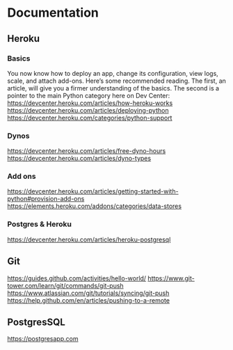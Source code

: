 # Documentation 

## Heroku

### Basics
You now know how to deploy an app, change its configuration, view logs, scale, and attach add-ons.
Here’s some recommended reading. The first, an article, will give you a firmer understanding of the basics. The second is a pointer to the main Python category here on Dev Center:
https://devcenter.heroku.com/articles/how-heroku-works
https://devcenter.heroku.com/articles/deploying-python
https://devcenter.heroku.com/categories/python-support

### Dynos
https://devcenter.heroku.com/articles/free-dyno-hours
https://devcenter.heroku.com/articles/dyno-types

### Add ons 
https://devcenter.heroku.com/articles/getting-started-with-python#provision-add-ons
https://elements.heroku.com/addons/categories/data-stores

### Postgres & Heroku
https://devcenter.heroku.com/articles/heroku-postgresql


## Git
https://guides.github.com/activities/hello-world/
https://www.git-tower.com/learn/git/commands/git-push
https://www.atlassian.com/git/tutorials/syncing/git-push
https://help.github.com/en/articles/pushing-to-a-remote


## PostgresSQL
https://postgresapp.com


